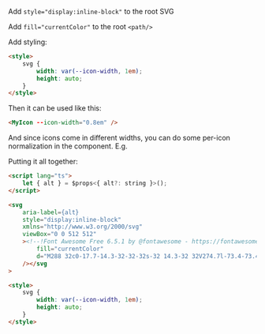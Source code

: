 Add `style="display:inline-block"` to the root SVG

Add `fill="currentColor"` to the root `<path/>`

Add styling:

```html
<style>
	svg {
		width: var(--icon-width, 1em);
		height: auto;
	}
</style>
```

Then it can be used like this:

```html
<MyIcon --icon-width="0.8em" />
```

And since icons come in different widths, you can do some per-icon normalization in the component. E.g.


<style>
	svg {
		/* Normalize this icon to be 80% the width */
		width: calc(var(--icon-width, 1em) * 0.8);
		height: auto;
	}
</style>

Putting it all together:

```html
<script lang="ts">
	let { alt } = $props<{ alt?: string }>();
</script>

<svg
	aria-label={alt}
	style="display:inline-block"
	xmlns="http://www.w3.org/2000/svg"
	viewBox="0 0 512 512"
	><!--!Font Awesome Free 6.5.1 by @fontawesome - https://fontawesome.com License - https://fontawesome.com/license/free Copyright 2024 Fonticons, Inc.--><path
		fill="currentColor"
		d="M288 32c0-17.7-14.3-32-32-32s-32 14.3-32 32V274.7l-73.4-73.4c-12.5-12.5-32.8-12.5-45.3 0s-12.5 32.8 0 45.3l128 128c12.5 12.5 32.8 12.5 45.3 0l128-128c12.5-12.5 12.5-32.8 0-45.3s-32.8-12.5-45.3 0L288 274.7V32zM64 352c-35.3 0-64 28.7-64 64v32c0 35.3 28.7 64 64 64H448c35.3 0 64-28.7 64-64V416c0-35.3-28.7-64-64-64H346.5l-45.3 45.3c-25 25-65.5 25-90.5 0L165.5 352H64zm368 56a24 24 0 1 1 0 48 24 24 0 1 1 0-48z"
	/></svg
>

<style>
	svg {
		width: var(--icon-width, 1em);
		height: auto;
	}
</style>
```